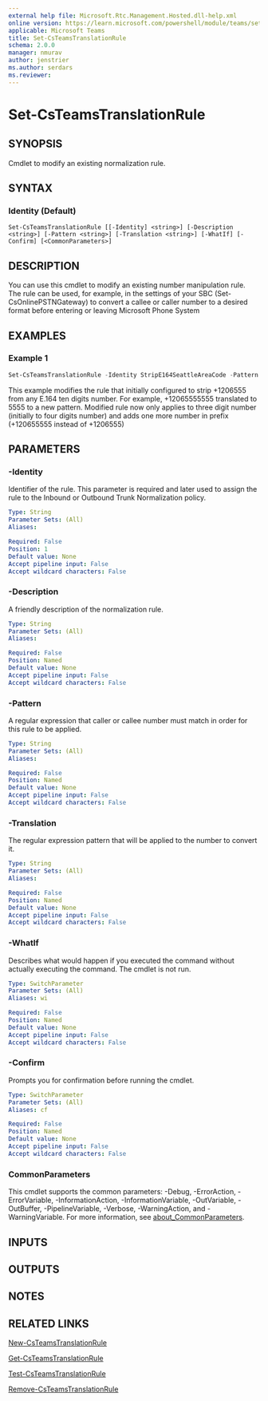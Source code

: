 ```yaml
---
external help file: Microsoft.Rtc.Management.Hosted.dll-help.xml
online version: https://learn.microsoft.com/powershell/module/teams/set-csteamstranslationrule
applicable: Microsoft Teams
title: Set-CsTeamsTranslationRule
schema: 2.0.0
manager: nmurav
author: jenstrier
ms.author: serdars
ms.reviewer:
---
```


# Set-CsTeamsTranslationRule

## SYNOPSIS
Cmdlet to modify an existing normalization rule.

## SYNTAX

### Identity (Default)
```
Set-CsTeamsTranslationRule [[-Identity] <string>] [-Description <string>] [-Pattern <string>] [-Translation <string>] [-WhatIf] [-Confirm] [<CommonParameters>]
```

## DESCRIPTION
You can use this cmdlet to modify an existing number manipulation rule. The rule can be used, for example, in the settings of your SBC (Set-CsOnlinePSTNGateway) to convert a callee or caller number to a desired format before entering or leaving Microsoft Phone System

## EXAMPLES

### Example 1
```powershell
Set-CsTeamsTranslationRule -Identity StripE164SeattleAreaCode -Pattern ^+12065555(\d{3})$ -Translation $1
```

This example modifies the rule that initially configured to strip +1206555 from any E.164 ten digits number. For example, +12065555555 translated to 5555 to a new pattern. Modified rule now only applies to three digit number (initially to four digits number) and adds one more number in prefix (+120655555 instead of +1206555)

## PARAMETERS

### -Identity
Identifier of the rule. This parameter is required and later used to assign the rule to the Inbound or Outbound Trunk Normalization policy.

```yaml
Type: String
Parameter Sets: (All)
Aliases:

Required: False
Position: 1
Default value: None
Accept pipeline input: False
Accept wildcard characters: False
```

### -Description
A friendly description of the normalization rule.

```yaml
Type: String
Parameter Sets: (All)
Aliases:

Required: False
Position: Named
Default value: None
Accept pipeline input: False
Accept wildcard characters: False
```

### -Pattern
A regular expression that caller or callee number must match in order for this rule to be applied.

```yaml
Type: String
Parameter Sets: (All)
Aliases:

Required: False
Position: Named
Default value: None
Accept pipeline input: False
Accept wildcard characters: False
```

### -Translation
The regular expression pattern that will be applied to the number to convert it.

```yaml
Type: String
Parameter Sets: (All)
Aliases:

Required: False
Position: Named
Default value: None
Accept pipeline input: False
Accept wildcard characters: False
```

### -WhatIf
Describes what would happen if you executed the command without actually executing the command. The cmdlet is not run.

```yaml
Type: SwitchParameter
Parameter Sets: (All)
Aliases: wi

Required: False
Position: Named
Default value: None
Accept pipeline input: False
Accept wildcard characters: False
```

### -Confirm
Prompts you for confirmation before running the cmdlet.

```yaml
Type: SwitchParameter
Parameter Sets: (All)
Aliases: cf

Required: False
Position: Named
Default value: None
Accept pipeline input: False
Accept wildcard characters: False
```

### CommonParameters
This cmdlet supports the common parameters: -Debug, -ErrorAction, -ErrorVariable, -InformationAction, -InformationVariable, -OutVariable, -OutBuffer, -PipelineVariable, -Verbose, -WarningAction, and -WarningVariable. For more information, see [about_CommonParameters](https://go.microsoft.com/fwlink/?LinkID=113216).

## INPUTS

## OUTPUTS

## NOTES

## RELATED LINKS
[New-CsTeamsTranslationRule](https://learn.microsoft.com/powershell/module/teams/new-csteamstranslationrule)

[Get-CsTeamsTranslationRule](https://learn.microsoft.com/powershell/module/teams/get-csteamstranslationrule)

[Test-CsTeamsTranslationRule](https://learn.microsoft.com/powershell/module/teams/test-csteamstranslationrule)

[Remove-CsTeamsTranslationRule](https://learn.microsoft.com/powershell/module/teams/remove-csteamstranslationrule)
